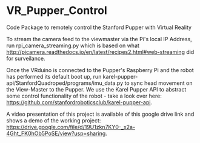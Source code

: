 # VR_Pupper_Control
Code Package to remotely control the Stanford Pupper with Virtual Reality

To stream the camera feed to the viewmaster via the Pi's local IP Address, run rpi_camera_streaming.py which is based on what http://picamera.readthedocs.io/en/latest/recipes2.html#web-streaming did for surveilance. 

Once the VRduino is connected to the Pupper's Raspberry Pi and the robot has performed its default boot up, run karel-pupper-api/StanfordQuadroped/programs/imu_data.py to sync head movement on the View-Master to the Pupper. We use the Karel Pupper API to abstract some control functionality of the robot - take a look over here: https://github.com/stanfordroboticsclub/karel-pupper-api.

A video presentation of this project is available of this google drive link and shows a demo of the working project: https://drive.google.com/file/d/19U1zkn7KY0-_x2a-4Ght_FK0hOb5PoSE/view?usp=sharing.

